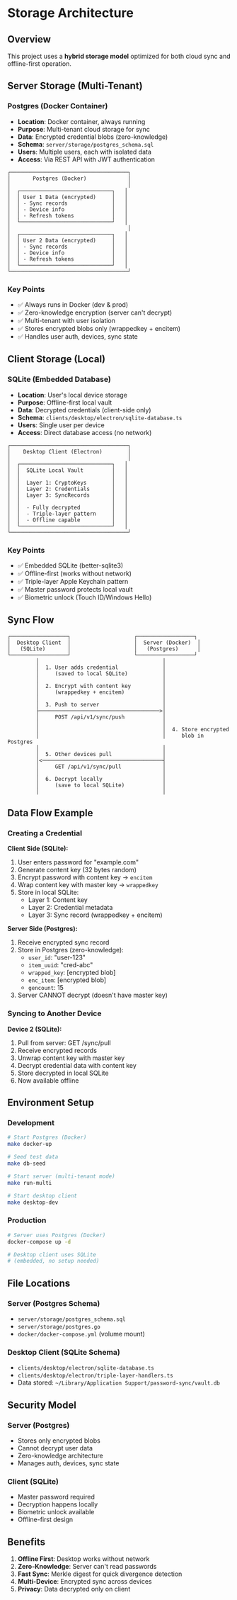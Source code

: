 # Storage Architecture

## Overview

This project uses a **hybrid storage model** optimized for both cloud sync and offline-first operation.

## Server Storage (Multi-Tenant)

### Postgres (Docker Container)
- **Location**: Docker container, always running
- **Purpose**: Multi-tenant cloud storage for sync
- **Data**: Encrypted credential blobs (zero-knowledge)
- **Schema**: `server/storage/postgres_schema.sql`
- **Users**: Multiple users, each with isolated data
- **Access**: Via REST API with JWT authentication

```
┌─────────────────────────────────────┐
│       Postgres (Docker)             │
│                                     │
│  ┌─────────────────────────────┐   │
│  │ User 1 Data (encrypted)     │   │
│  │ - Sync records              │   │
│  │ - Device info               │   │
│  │ - Refresh tokens            │   │
│  └─────────────────────────────┘   │
│                                     │
│  ┌─────────────────────────────┐   │
│  │ User 2 Data (encrypted)     │   │
│  │ - Sync records              │   │
│  │ - Device info               │   │
│  │ - Refresh tokens            │   │
│  └─────────────────────────────┘   │
└─────────────────────────────────────┘
```

### Key Points
- ✅ Always runs in Docker (dev & prod)
- ✅ Zero-knowledge encryption (server can't decrypt)
- ✅ Multi-tenant with user isolation
- ✅ Stores encrypted blobs only (wrappedkey + encitem)
- ✅ Handles user auth, devices, sync state

## Client Storage (Local)

### SQLite (Embedded Database)
- **Location**: User's local device storage
- **Purpose**: Offline-first local vault
- **Data**: Decrypted credentials (client-side only)
- **Schema**: `clients/desktop/electron/sqlite-database.ts`
- **Users**: Single user per device
- **Access**: Direct database access (no network)

```
┌─────────────────────────────────────┐
│    Desktop Client (Electron)        │
│                                     │
│  ┌─────────────────────────────┐   │
│  │  SQLite Local Vault         │   │
│  │                             │   │
│  │  Layer 1: CryptoKeys        │   │
│  │  Layer 2: Credentials       │   │
│  │  Layer 3: SyncRecords       │   │
│  │                             │   │
│  │  - Fully decrypted          │   │
│  │  - Triple-layer pattern     │   │
│  │  - Offline capable          │   │
│  └─────────────────────────────┘   │
└─────────────────────────────────────┘
```

### Key Points
- ✅ Embedded SQLite (better-sqlite3)
- ✅ Offline-first (works without network)
- ✅ Triple-layer Apple Keychain pattern
- ✅ Master password protects local vault
- ✅ Biometric unlock (Touch ID/Windows Hello)

## Sync Flow

```
┌──────────────────┐                    ┌──────────────────┐
│  Desktop Client  │                    │  Server (Docker)  │
│   (SQLite)       │                    │   (Postgres)      │
└──────────────────┘                    └──────────────────┘
         │                                       │
         │  1. User adds credential              │
         │     (saved to local SQLite)           │
         │                                       │
         │  2. Encrypt with content key          │
         │     (wrappedkey + encitem)            │
         │                                       │
         │  3. Push to server                    │
         ├──────────────────────────────────────>│
         │     POST /api/v1/sync/push            │
         │                                       │
         │                                       │  4. Store encrypted
         │                                       │     blob in Postgres
         │                                       │
         │  5. Other devices pull                │
         │<──────────────────────────────────────┤
         │     GET /api/v1/sync/pull             │
         │                                       │
         │  6. Decrypt locally                   │
         │     (save to local SQLite)            │
         │                                       │
```

## Data Flow Example

### Creating a Credential

**Client Side (SQLite):**
1. User enters password for "example.com"
2. Generate content key (32 bytes random)
3. Encrypt password with content key → `encitem`
4. Wrap content key with master key → `wrappedkey`
5. Store in local SQLite:
   - Layer 1: Content key
   - Layer 2: Credential metadata
   - Layer 3: Sync record (wrappedkey + encitem)

**Server Side (Postgres):**
1. Receive encrypted sync record
2. Store in Postgres (zero-knowledge):
   - `user_id`: "user-123"
   - `item_uuid`: "cred-abc"
   - `wrapped_key`: [encrypted blob]
   - `enc_item`: [encrypted blob]
   - `gencount`: 15
3. Server CANNOT decrypt (doesn't have master key)

### Syncing to Another Device

**Device 2 (SQLite):**
1. Pull from server: GET /sync/pull
2. Receive encrypted records
3. Unwrap content key with master key
4. Decrypt credential data with content key
5. Store decrypted in local SQLite
6. Now available offline

## Environment Setup

### Development
```bash
# Start Postgres (Docker)
make docker-up

# Seed test data
make db-seed

# Start server (multi-tenant mode)
make run-multi

# Start desktop client
make desktop-dev
```

### Production
```bash
# Server uses Postgres (Docker)
docker-compose up -d

# Desktop client uses SQLite
# (embedded, no setup needed)
```

## File Locations

### Server (Postgres Schema)
- `server/storage/postgres_schema.sql`
- `server/storage/postgres.go`
- `docker/docker-compose.yml` (volume mount)

### Desktop Client (SQLite Schema)
- `clients/desktop/electron/sqlite-database.ts`
- `clients/desktop/electron/triple-layer-handlers.ts`
- Data stored: `~/Library/Application Support/password-sync/vault.db`

## Security Model

### Server (Postgres)
- Stores only encrypted blobs
- Cannot decrypt user data
- Zero-knowledge architecture
- Manages auth, devices, sync state

### Client (SQLite)
- Master password required
- Decryption happens locally
- Biometric unlock available
- Offline-first design

## Benefits

1. **Offline First**: Desktop works without network
2. **Zero-Knowledge**: Server can't read passwords
3. **Fast Sync**: Merkle digest for quick divergence detection
4. **Multi-Device**: Encrypted sync across devices
5. **Privacy**: Data decrypted only on client
